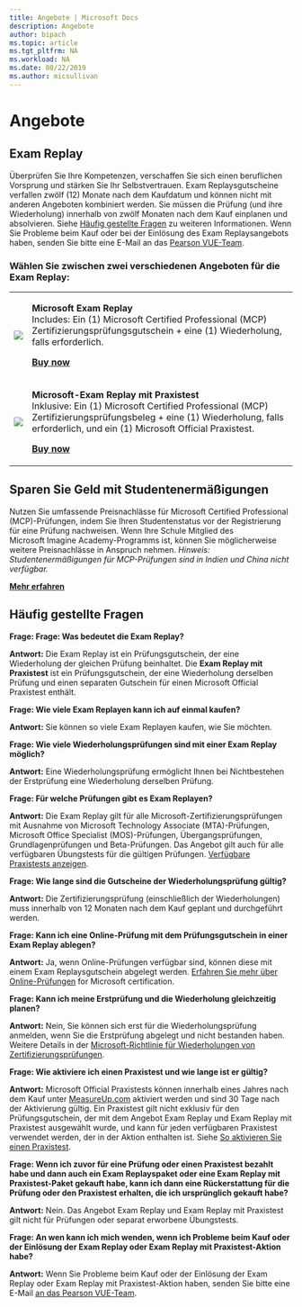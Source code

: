 ```yaml
---
title: Angebote | Microsoft Docs
description: Angebote 
author: bipach
ms.topic: article
ms.tgt_pltfrm: NA
ms.workload: NA
ms.date: 08/22/2019
ms.author: micsullivan
---
```

# Angebote

## Exam Replay

Überprüfen Sie Ihre Kompetenzen, verschaffen Sie sich einen beruflichen Vorsprung und stärken Sie Ihr Selbstvertrauen. Exam Replaysgutscheine verfallen zwölf (12) Monate nach dem Kaufdatum und können nicht mit anderen Angeboten kombiniert werden. Sie müssen die Prüfung (und ihre Wiederholung) innerhalb von zwölf Monaten nach dem Kauf einplanen und absolvieren. Siehe [Häufig gestellte Fragen](#frequently-asked-questions) zu weiteren Informationen. Wenn Sie Probleme beim Kauf oder bei der Einlösung des Exam Replaysangebots haben, senden Sie bitte eine E-Mail an das [Pearson VUE-Team](mailto:mindhub@pearson.com).

### Wählen Sie zwischen zwei verschiedenen Angeboten für die Exam Replay:

<div>
    <table border="0">
        <tr>
            <td>
                <img src="images/exam-replay-thumbnail.png">
            </td>
            <td>                
                <p><strong>Microsoft Exam Replay</strong><br/>Includes: Ein (1) Microsoft Certified Professional (MCP) Zertifizierungsprüfungsgutschein + eine (1) Wiederholung, falls erforderlich.</p>
                <p><a href="https://us.mindhub.com/p/Microsoft-Exam-Replay?utm_source=msftmarketing&utm_medium=msft_offers&utm_campaign=ExamReplayFY20&utm_term=ERFY20&utm_content=weblink3"><strong>Buy now</strong></a></p>
            </td>
        </tr>
        <tr>
            <td>
                <img src="images/exam-replay-with-practice-test-thumbnail.png">
            </td>
            <td>
               <p><strong>Microsoft-Exam Replay mit Praxistest</strong><br/>Inklusive: Ein (1) Microsoft Certified Professional (MCP) Zertifizierungsprüfungsbeleg + eine (1) Wiederholung, falls erforderlich, und ein (1) Microsoft Official Praxistest.</p>
               <p><a href="https://us.mindhub.com/p/Microsoft-Exam-Replay-PT?utm_source=msftmarketing&utm_medium=msft_offers&utm_campaign=ExamReplayFY20&utm_term=ERFY20&utm_content=weblink"><strong>Buy now</strong></a></p>
            </td>
        </tr>
    </table>
</div>

## Sparen Sie Geld mit Studentenermäßigungen
Nutzen Sie umfassende Preisnachlässe für Microsoft Certified Professional (MCP)-Prüfungen, indem Sie Ihren Studentenstatus vor der Registrierung für eine Prüfung nachweisen. Wenn Ihre Schule Mitglied des Microsoft Imagine Academy-Programms ist, können Sie möglicherweise weitere Preisnachlässe in Anspruch nehmen. *Hinweis: Studentenermäßigungen für MCP-Prüfungen sind in Indien und China nicht verfügbar.*

[**Mehr erfahren**](/learn/certifications/certification-exam-policies)

## <a name="frequently-asked-questions"></a> Häufig gestellte Fragen

**Frage: Frage: Was bedeutet die Exam Replay?**

**Antwort:** Die Exam Replay ist ein Prüfungsgutschein, der eine Wiederholung der gleichen Prüfung beinhaltet. Die **Exam Replay mit Praxistest** ist ein Prüfungsgutschein, der eine Wiederholung derselben Prüfung und einen separaten Gutschein für einen Microsoft Official Praxistest enthält.

**Frage: Wie viele Exam Replayen kann ich auf einmal kaufen?**

**Antwort:** Sie können so viele Exam Replayen kaufen, wie Sie möchten.

**Frage: Wie viele Wiederholungsprüfungen sind mit einer Exam Replay möglich?**

**Antwort:** Eine Wiederholungsprüfung ermöglicht Ihnen bei Nichtbestehen der Erstprüfung eine Wiederholung derselben Prüfung.

**Frage: Für welche Prüfungen gibt es Exam Replayen?**

**Antwort:** Die Exam Replay gilt für alle Microsoft-Zertifizierungsprüfungen mit Ausnahme von Microsoft Technology Associate (MTA)-Prüfungen, Microsoft Office Specialist (MOS)-Prüfungen, Übergangsprüfungen, Grundlagenprüfungen und Beta-Prüfungen. Das Angebot gilt auch für alle verfügbaren Übungstests für die gültigen Prüfungen. [Verfügbare Praxistests anzeigen](https://us.mindhub.com/microsoft-practice-tests).

**Frage: Wie lange sind die Gutscheine der Wiederholungsprüfung gültig?**

**Antwort:** Die Zertifizierungsprüfung (einschließlich der Wiederholungen) muss innerhalb von 12 Monaten nach dem Kauf geplant und durchgeführt werden.

**Frage: Kann ich eine Online-Prüfung mit dem Prüfungsgutschein in einer Exam Replay ablegen?**

**Antwort:** Ja, wenn Online-Prüfungen verfügbar sind, können diese mit einem Exam Replaysgutschein abgelegt werden. [Erfahren Sie mehr über Online-Prüfungen](https://www.microsoft.com/de-de/learning/online-proctored-exams.aspx) for Microsoft certification.

**Frage: Kann ich meine Erstprüfung und die Wiederholung gleichzeitig planen?**

**Antwort:** Nein, Sie können sich erst für die Wiederholungsprüfung anmelden, wenn Sie die Erstprüfung abgelegt und nicht bestanden haben. Weitere Details in der [Microsoft-Richtlinie für Wiederholungen von Zertifizierungsprüfungen](https://www.microsoft.com/de-de/learning/certification-exam-policies.aspx).

**Frage: Wie aktiviere ich einen Praxistest und wie lange ist er gültig?**

**Antwort:** Microsoft Official Praxistests können innerhalb eines Jahres nach dem Kauf unter [MeasureUp.com](https://www.measureup.com/) aktiviert werden und sind 30 Tage nach der Aktivierung gültig. Ein Praxistest gilt nicht exklusiv für den Prüfungsgutschein, der mit dem Angebot Exam Replay und Exam Replay mit Praxistest ausgewählt wurde, und kann für jeden verfügbaren Praxistest verwendet werden, der in der Aktion enthalten ist. Siehe [So aktivieren Sie einen Praxistest](https://home.pearsonvue.com/microsoft/practicetests).

**Frage: Wenn ich zuvor für eine Prüfung oder einen Praxistest bezahlt habe und dann auch ein Exam Replayspaket oder eine Exam Replay mit Praxistest-Paket gekauft habe, kann ich dann eine Rückerstattung für die Prüfung oder den Praxistest erhalten, die ich ursprünglich gekauft habe?**

**Antwort:** Nein. Das Angebot Exam Replay und Exam Replay mit Praxistest gilt nicht für Prüfungen oder separat erworbene Übungstests.

**Frage: An wen kann ich mich wenden, wenn ich Probleme beim Kauf oder der Einlösung der Exam Replay oder Exam Replay mit Praxistest-Aktion habe?**

**Antwort:** Wenn Sie Probleme beim Kauf oder der Einlösung der Exam Replay oder Exam Replay mit Praxistest-Aktion haben, senden Sie bitte eine E-Mail [an das Pearson VUE-Team](mailto:mindhub@pearson.com).




